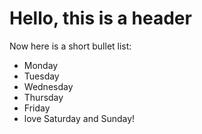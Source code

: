 # Hello, this is a header
Now here is a short bullet list:
- Monday
- Tuesday
- Wednesday
- Thursday
- Friday
- love Saturday and Sunday!
